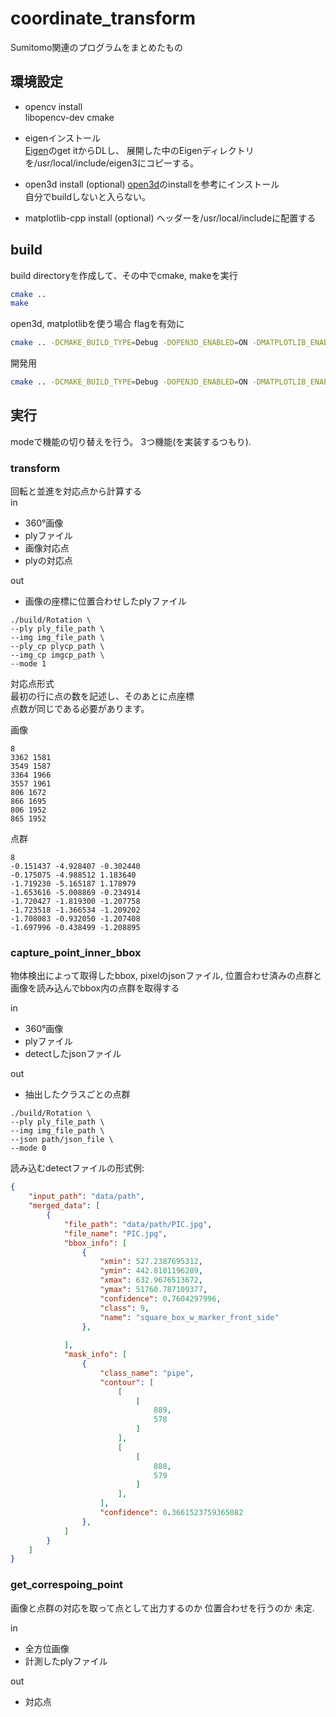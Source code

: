 # coordinate_transform
Sumitomo関連のプログラムをまとめたもの


## 環境設定
- opencv install  
libopencv-dev cmake

- eigenインストール  
[Eigen](https://eigen.tuxfamily.org/index.php?title=Main_Page)のget itからDLし、 展開した中のEigenディレクトリを/usr/local/include/eigen3にコピーする。

- open3d install (optional)
[open3d](http://www.open3d.org/docs/release/getting_started.html)のinstallを参考にインストール  
自分でbuildしないと入らない。

- matplotlib-cpp install (optional)
ヘッダーを/usr/local/includeに配置する  



## build
build directoryを作成して、その中でcmake, makeを実行  

```bash
cmake ..
make
```

open3d, matplotlibを使う場合 flagを有効に
```bash
cmake .. -DCMAKE_BUILD_TYPE=Debug -DOPEN3D_ENABLED=ON -DMATPLOTLIB_ENABLED=ON
```

開発用
```bash
cmake .. -DCMAKE_BUILD_TYPE=Debug -DOPEN3D_ENABLED=ON -DMATPLOTLIB_ENABLED=ON -DCMAKE_EXPORT_COMPILE_COMMANDS=1
```

## 実行
modeで機能の切り替えを行う。
3つ機能(を実装するつもり).


### transform
回転と並進を対応点から計算する  
in  
- 360°画像
- plyファイル
- 画像対応点
- plyの対応点

out  
- 画像の座標に位置合わせしたplyファイル

```
./build/Rotation \
--ply ply_file_path \
--img img_file_path \
--ply_cp plycp_path \
--img_cp imgcp_path \
--mode 1
```

対応点形式  
最初の行に点の数を記述し、そのあとに点座標  
点数が同じである必要があります。


画像
```
8
3362 1581
3549 1587
3364 1966
3557 1961
806 1672
866 1695
806 1952
865 1952
```
点群
```
8
-0.151437 -4.928407 -0.302440
-0.175075 -4.988512 1.183640
-1.719230 -5.165187 1.178979
-1.653616 -5.008869 -0.234914
-1.720427 -1.819300 -1.207758
-1.723518 -1.366534 -1.209202
-1.708083 -0.932050 -1.207408
-1.697996 -0.438499 -1.208895
```


### capture_point_inner_bbox
物体検出によって取得したbbox, pixelのjsonファイル, 位置合わせ済みの点群と画像を読み込んでbbox内の点群を取得する

in  
- 360°画像
- plyファイル
- detectしたjsonファイル

out  
- 抽出したクラスごとの点群

```
./build/Rotation \
--ply ply_file_path \
--img img_file_path \
--json path/json_file \
--mode 0
```

読み込むdetectファイルの形式例: 
```json
{
    "input_path": "data/path",
    "merged_data": [
        {
            "file_path": "data/path/PIC.jpg",
            "file_name": "PIC.jpg",
            "bbox_info": [
                {
                    "xmin": 527.2387695312,
                    "ymin": 442.8101196289,
                    "xmax": 632.9676513672,
                    "ymax": 51760.787109377,
                    "confidence": 0.7604297996,
                    "class": 9,
                    "name": "square_box_w_marker_front_side"
                },
 
            ],
            "mask_info": [
                {
                    "class_name": "pipe",
                    "contour": [
                        [
                            [
                                889,
                                578
                            ]
                        ],
                        [
                            [
                                888,
                                579
                            ]
                        ],
                    ],
                    "confidence": 0.3661523759365082
                },
            ]
        }
    ]
}

```



### get_correspoing_point
画像と点群の対応を取って点として出力するのか 位置合わせを行うのか 未定.

in
- 全方位画像
- 計測したplyファイル

out
- 対応点



